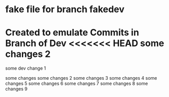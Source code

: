 # fake file for branch fakedev

Created to emulate Commits in Branch of Dev
<<<<<<< HEAD
some changes
2
=======

some dev change 1

some changes
some changes 2
some changes 3
some changes 4
some changes 5
some changes 6
some changes 7
some changes 8
some changes 9

